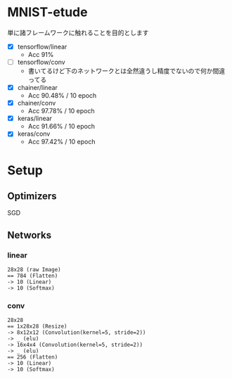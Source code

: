 # MNIST-etude

単に諸フレームワークに触れることを目的とします

- [x] tensorflow/linear
    - Acc 91%
- [ ] tensorflow/conv
    - 書いてるけど下のネットワークとは全然違うし精度でないので何か間違ってる
- [x] chainer/linear
    - Acc 90.48% / 10 epoch
- [x] chainer/conv
    - Acc 97.78% / 10 epoch
- [x] keras/linear
    - Acc 91.66% / 10 epoch
- [x] keras/conv
    - Acc 97.42% / 10 epoch

# Setup

## Optimizers

SGD

## Networks

### linear

```
28x28 (raw Image)
== 784 (Flatten)
-> 10 (Linear)
-> 10 (Softmax)
```

### conv

```
28x28
== 1x28x28 (Resize)
-> 8x12x12 (Convolution(kernel=5, stride=2))
-> _ (elu)
-> 16x4x4 (Convolution(kernel=5, stride=2))
-> _ (elu)
== 256 (Flatten)
-> 10 (Linear)
-> 10 (Softmax)
```
